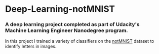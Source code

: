 # Deep-Learning-notMNIST

### A deep learning project completed as part of Udacity's Machine Learning Engineer Nanodegree program.

In this project I trained a variety of classifiers on the [notMNIST](http://yaroslavvb.blogspot.com/2011/09/notmnist-dataset.html) dataset to identify letters in images.
